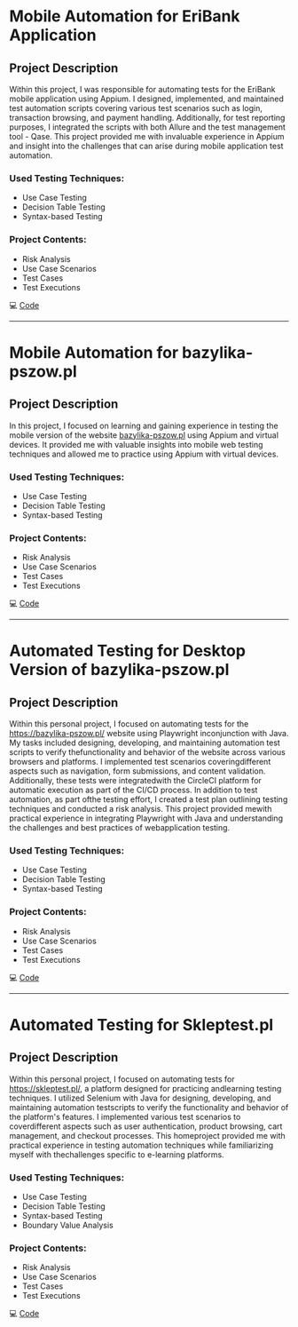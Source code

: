 # Mobile Automation for EriBank Application

## Project Description

Within this project, I was responsible for automating tests for the EriBank mobile application using Appium. I designed, implemented, and maintained test automation scripts covering various test scenarios such as login, transaction browsing, and payment handling. Additionally, for test reporting purposes, I integrated the scripts with both Allure and the test management tool - Qase. This project provided me with invaluable experience in Appium and insight into the challenges that can arise during mobile application test automation.

### Used Testing Techniques:
- Use Case Testing
- Decision Table Testing
- Syntax-based Testing

### Project Contents:
- Risk Analysis
- Use Case Scenarios
- Test Cases
- Test Executions

💻 [Code](https://github.com/Appium-tests/EriBank)

---

# Mobile Automation for bazylika-pszow.pl

## Project Description

In this project, I focused on learning and gaining experience in testing the mobile version of the website [bazylika-pszow.pl](https://bazylika-pszow.pl/) using Appium and virtual devices. It provided me with valuable insights into mobile web testing techniques and allowed me to practice using Appium with virtual devices.

### Used Testing Techniques:
- Use Case Testing
- Decision Table Testing
- Syntax-based Testing

### Project Contents:
- Risk Analysis
- Use Case Scenarios
- Test Cases
- Test Executions

💻 [Code](https://github.com/Appium-tests/Pszow-parish-website)

---

# Automated Testing for Desktop Version of bazylika-pszow.pl

## Project Description

Within this personal project, I focused on automating tests for the https://bazylika-pszow.pl/ website using Playwright inconjunction with Java. My tasks included designing, developing, and maintaining automation test scripts to verify thefunctionality and behavior of the website across various browsers and platforms. I implemented test scenarios coveringdifferent aspects such as navigation, form submissions, and content validation. Additionally, these tests were integratedwith the CircleCI platform for automatic execution as part of the CI/CD process. In addition to test automation, as part ofthe testing effort, I created a test plan outlining testing techniques and conducted a risk analysis. This project provided mewith practical experience in integrating Playwright with Java and understanding the challenges and best practices of webapplication testing.

### Used Testing Techniques:
- Use Case Testing
- Decision Table Testing
- Syntax-based Testing

### Project Contents:
- Risk Analysis
- Use Case Scenarios
- Test Cases
- Test Executions

💻 [Code](https://github.com/Playwright-tests/Pszow-parish-website)

---

# Automated Testing for Skleptest.pl

## Project Description

Within this personal project, I focused on automating tests for https://skleptest.pl/, a platform designed for practicing andlearning testing techniques. I utilized Selenium with Java for designing, developing, and maintaining automation testscripts to verify the functionality and behavior of the platform's features. I implemented various test scenarios to coverdifferent aspects such as user authentication, product browsing, cart management, and checkout processes. This homeproject provided me with practical experience in testing automation techniques while familiarizing myself with thechallenges specific to e-learning platforms.

### Used Testing Techniques:
- Use Case Testing
- Decision Table Testing
- Syntax-based Testing
- Boundary Value Analysis

### Project Contents:
- Risk Analysis
- Use Case Scenarios
- Test Cases
- Test Executions

💻 [Code](https://github.com/Selenium-tests/Generic-Shop-website)

